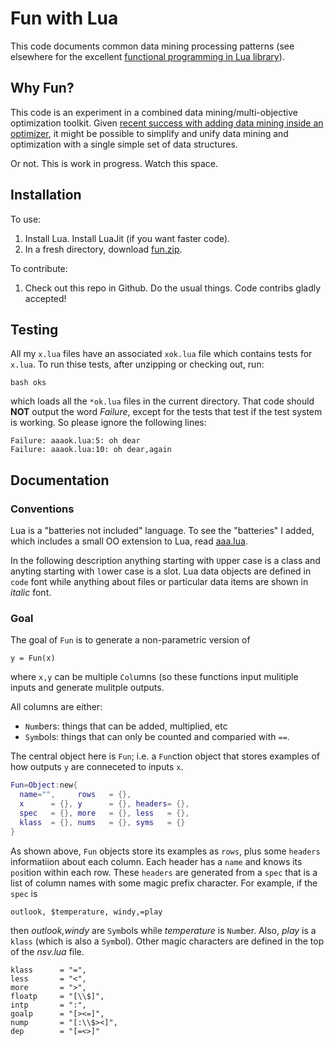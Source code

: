# Fun with Lua

This code documents common data mining processing patterns
(see elsewhere for the excellent 
[functional programming in Lua library](http://rtsisyk.github.io/luafun/)).

## Why Fun? 

This code is an experiment in a combined data mining/multi-objective
optimization toolkit. Given 
[recent success with adding data mining inside an optimizer](http://goo.gl/nOAc7w), it might be possible to simplify and unify
data mining and optimization with a single simple set of data structures.

Or not. This is work in progress. Watch this space.

## Installation

To use:

1. Install Lua. Install LuaJit (if you want faster code). 
2. In  a fresh directory, download [fun.zip](fun.zip).

To contribute:

1. Check out this repo in Github. Do the usual things. Code contribs gladly accepted!

## Testing

All my `x.lua` files have an associated `xok.lua` file which contains
tests for `x.lua`. To run thise tests, after unzipping or checking out, run:

    bash oks
    
which loads all the `*ok.lua` files in the current directory. That code should
**NOT** output the word _Failure_, except for the   tests  that
test if the test system is working. So please ignore the following lines:

```
Failure: aaaok.lua:5: oh dear 
Failure: aaaok.lua:10: oh dear,again 
```
      
      
## Documentation
  
  
### Conventions

Lua is a "batteries not included" language. To see the "batteries"
I added, which includes a small OO extension to Lua, read [aaa.lua](aaa.lua).


In the following description anything starting with `U`pper case is
a class and anyting starting with `l`ower case is a slot. 
Lua data objects are defined in `code` font while anything about
files or particular data items are shown in _italic_ font.


### Goal 

The goal of `Fun` is to generate a non-parametric version of

    y = Fun(x)
    
where `x,y` can be multiple `Col`umns (so these functions input mulitiple inputs
and generate mulitple outputs.

All columns are either:

+ `Num`bers: things that can be added, multiplied, etc
+ `Sym`bols: things that can only be counted and comparied with `==`.

The central object here is `Fun`; i.e. a `Fun`ction object
that stores examples of how outputs `y` are conneceted to inputs `x`. 

```lua
Fun=Object:new{
  name="",     rows   = {},
  x      = {}, y      = {}, headers= {},
  spec   = {}, more   = {}, less   = {},
  klass  = {}, nums   = {}, syms   = {}
}
```

As shown above, `Fun` objects store its examples as `rows`, plus some
`headers` informatiion about each column. Each header has a `name` and
knows
its `pos`ition within each row.  These `headers` are generated from
a `spec` that is a list of column names with some magic prefix character.
For example, if the `spec` is

    outlook, $temperature, windy,=play

then _outlook,windy_ are `Sym`bols while _temperature_ is `Num`ber.
Also, _play_ is a `klass` (which is also a `Sym`bol).  Other magic
characters are defined in the top of the _nsv.lua_ file.

    klass      = "=",
    less       = "<",
    more       = ">",
    floatp     = "[\\$]",
    intp       = ":",
    goalp      = "[><=]",
    nump       = "[:\\$><]",
    dep        = "[=<>]"
